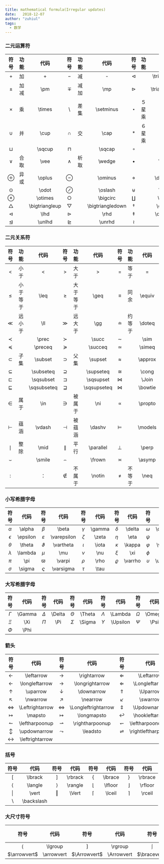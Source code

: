 ```yaml
---
title: mathematical formula(Irregular updates)
date:	2018-12-07
author:	"zuhiul"
tags:
  - 数学
---
```


### 二元运算符
<!-- more -->

|符号|功能|代码|符号|功能|代码|符号|功能|代码|
|:------:|:------:|:------:|:------:|:------:|:------:|:------:|:------:|:------:|
|$+$|加|+|$-$|减|-|$\triangleleft$||\triangleleft|
|$\pm$|加减|\pm|$\mp$|减加|\mp|$\triangleright$||\triangleright|
|$\times$|乘|\times|$\setminus$|差集|\setminus|$\star$|５星乘|\star|
|$\cup$|并|\cup|$\cap$|交|\cap|$\ast$|６星乘|\ast|
|$\sqcup$||\sqcup|$\sqcap$||\sqcap|$\circ$||\circ|
|$\vee$|合取|\vee|$\wedge$|析取|\wedge|$\bullet$||\bullet|
|$\oplus$|异或|\oplus|$\ominus$||\ominus|$\diamond$||\diamond|
|$\odot$||\odot|$\oslash$||\oslash|$\uplus$||\uplus|
|$\otimes$||\otimes|$\bigcirc$||\bigcirc|$\amalg$||\amalg|
|$\bigtriangleup$||\bigtriangleup|$\bigtriangledown$||\bigtriangledown|$\dagger$||\dagger|
|$\lhd$||\lhd|$\rhd$||\rhd|$\ddagger$||\ddagger|
|$\unlhd$||\unlhd|$\unrhd$||\unrhd|$\wr$||\wr|

### 二元关系符

|符号|功能|代码|符号|功能|代码|符号|功能|代码|
|:------:|:------:|:------:|:------:|:------:|:------:|:------:|:------:|:------:|
|$<$|小于|<|$>$|大于|>|$=$|等于|=|
|$\leq$|小于等于|\leq|$\geq$|大于等于|\geq|$\equiv$|同余|\equiv|
|$\ll$|远小于|\ll|$\gg$|远大于|\gg|$\doteq$|约等于|\doteq|
|$\prec$||\prec|$\succ$||\succ|$\sim$||\sim|
|$\preceq$||\preceq|$\succeq$||\succeq|$\simeq$||\simeq|
|$\subset$|子集|\subset|$\supset$|父集|\supset|$\approx$||\approx|
|$\subseteq$||\subseteq|$\supseteq$||\supseteq|$\cong$||\cong|
|$\sqsubset$||\sqsubset|$\sqsupset$||\sqsupset|$\Join$||\Join|
|$\sqsubseteq$||\sqsubseteq|$\sqsupseteq$||\sqsupseteq|$\bowtie$||\bowtie|
|$\in$|属于|\in|$\ni$|被属于|\ni|$\propto$||\propto|
|$\vdash$|蕴涵|\vdash|$\dashv$|被蕴涵|\dashv|$\models$||\models|
|$\mid$|整除|\mid|$\parallel$|平行|\parallel|$\perp$||\perp|
|$\smile$||\smile|$\frown$||\frown|$\asymp$||\asymp|
|$:$||：|$\notin$|不属于|\notin|$\neq$|不等于|\neq|

### 小写希腊字母
|符号|代码|符号|代码|符号|代码|符号|代码|符号|代码|
|:------:|:------:|:------:|:------:|:------:|:------:|:------:|:------:|:------:|:------:|
|$\alpha$|\alpha|$\beta$|\beta|$\gamma$|\gamma|$\delta$|\delta|$\omega$|\omega|
|$\epsilon$|\epsilon|$\varepsilon$|\varepsilon|$\zeta$|\zeta|$\eta$|\eta|$\psi$|\psi|
|$\theta$|\theta|$\vartheta$|\vartheta|$\iota$|\iota|$\kappa$|\kappa|$\varphi$|\varphi|
|$\lambda$|\lambda|$\mu$|\mu|$\nu$|\nu|$\xi$|\xi|$\phi$|\phi|
|$\pi$|\pi|$\varpi$|\varpi|$\rho$|\rho|$\varrho$|\varrho|$\upsilon$|\upsilon|
|$\sigma$|\sigma|$\varsigma$|\varsigma|$\tau$|\tau|

### 大写希腊字母

|符号|代码|符号|代码|符号|代码|符号|代码|符号|代码|
|:------:|:------:|:------:|:------:|:------:|:------:|:------:|:------:|:------:|:------:|
|$\Gamma$|\Gamma|$\Delta$|\Delta|$\Theta$|\Theta|$\Lambda$|\Lambda|$\Omega$|\Omega|
|$\Xi$|\Xi|$\Pi$|\Pi|$\Sigma$|\Sigma|$\Upsilon$|\Upsilon|$\Psi$|\Psi|
|$\Phi$|\Phi|

### 箭头

|符号|代码|符号|代码|符号|代码|符号|代码|
|:------:|:------:|:------:|:------:|:------:|:------:|:------:|:------:|
|$\leftarrow$|\leftarrow|$\rightarrow$|\rightarrow|$\Leftarrow$|\Leftarrow|$\Rightarrow$|\Rightarrow|
|$\longleftarrow$|\longleftarrow|$\longrightarrow$|\longrightarrow|$\Longleftarrow$|\Longleftarrow|$\Longrightarrow$|\Longrightarrow|
|$\uparrow$|\uparrow|$\downarrow$|\downarrow|$\Uparrow$|\Uparrow|$\Downarrow$|\Downarrow|
|$\nwarrow$|\nwarrow|$\nearrow$|\nearrow|$\swarrow$|\swarrow|$\searrow$|\searrow|
|$\Leftrightarrow$|\Leftrightarrow|$\Longleftrightarrow$|\Longleftrightarrow|$\Updownarrow$|\Updownarrow|$\iff$|\iff|
|$\mapsto$|\mapsto|$\longmapsto$|\longmapsto|$\hookleftarrow$|\hookleftarrow|$\hookrightarrow$|\hookrightarrow|
|$\leftharpoonup$|\leftharpoonup|$\rightharpoonup$|\rightharpoonup|$\leftharpoondown$|\leftharpoondown|$\rightharpoondown$|\rightharpoondown|
|$\updownarrow$|\updownarrow|$\leadsto$|\leadsto|$\rightleftharpoons$|\rightleftharpoons|$\longleftrightarrow$|\longleftrightarrow|
|$\leftrightarrow$|\leftrightarrow|

### 括号
|符号|代码|符号|代码|符号|代码|符号|代码|
|:------:|:------:|:------:|:------:|:------:|:------:|:------:|:------:|
|$\lbrack$|\lbrack|$\rbrack$|\rbrack|$\lbrace$|\lbrace|$\rbrace$|\rbrace|
|$\langle$|\langle|$\rangle$|\rangle|$\lfloor$|\lfloor|$\rfloor$|\rfloor|
|$\vert$|\vert|$\Vert$|\Vert|$\lceil$|\lceil|$\rceil$|\rceil|
|$\backslash$|\backslash|

### 大尺寸符号
|符号|代码|符号|代码|符号|代码|符号|代码|
|:------:|:------:|:------:|:------:|:------:|:------:|:------:|:------:|
|$\lgroup$|\lgroup|$\rgroup$|\rgroup|$\lmoustache$|\lmoustache|$\rmoustache$|\rmoustache|
|$\arrowvert$|\arrowvert|$\Arrowvert$|\Arrowvert|$\bracevert$|\bracevert|
